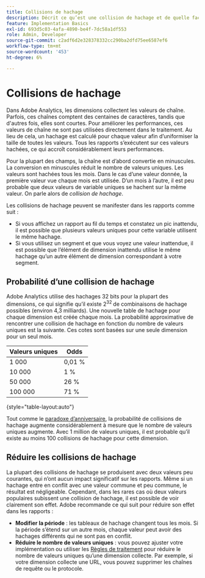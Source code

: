 ```yaml
---
title: Collisions de hachage
description: Décrit ce qu’est une collision de hachage et de quelle façon elle se manifeste.
feature: Implementation Basics
exl-id: 693d5c03-4afa-4890-be4f-7dc58a1df553
role: Admin, Developer
source-git-commit: c2adf6d2e328378332cc290ba2dfd75ee6587ef6
workflow-type: tm+mt
source-wordcount: '453'
ht-degree: 6%

---
```


# Collisions de hachage

Dans Adobe Analytics, les dimensions collectent les valeurs de chaîne. Parfois, ces chaînes comptent des centaines de caractères, tandis que d&#39;autres fois, elles sont courtes. Pour améliorer les performances, ces valeurs de chaîne ne sont pas utilisées directement dans le traitement. Au lieu de cela, un hachage est calculé pour chaque valeur afin d’uniformiser la taille de toutes les valeurs. Tous les rapports s’exécutent sur ces valeurs hachées, ce qui accroît considérablement leurs performances.

Pour la plupart des champs, la chaîne est d’abord convertie en minuscules. La conversion en minuscules réduit le nombre de valeurs uniques. Les valeurs sont hachées tous les mois. Dans le cas d’une valeur donnée, la première valeur vue chaque mois est utilisée. D’un mois à l’autre, il est peu probable que deux valeurs de variable uniques se hachent sur la même valeur. On parle alors de *collision de hachage*.

Les collisions de hachage peuvent se manifester dans les rapports comme suit :

* Si vous affichez un rapport au fil du temps et constatez un pic inattendu, il est possible que plusieurs valeurs uniques pour cette variable utilisent le même hachage.
* Si vous utilisez un segment et que vous voyez une valeur inattendue, il est possible que l’élément de dimension inattendu utilise le même hachage qu’un autre élément de dimension correspondant à votre segment.

## Probabilité d’une collision de hachage

Adobe Analytics utilise des hachages 32 bits pour la plupart des dimensions, ce qui signifie qu’il existe 2<sup>32 </sup> de combinaisons de hachage possibles (environ 4,3 milliards). Une nouvelle table de hachage pour chaque dimension est créée chaque mois. La probabilité approximative de rencontrer une collision de hachage en fonction du nombre de valeurs uniques est la suivante. Ces cotes sont basées sur une seule dimension pour un seul mois.

| Valeurs uniques | Odds |
| --- | --- |
| 1 000 | 0,01 % |
| 10 000 | 1 % |
| 50 000 | 26 % |
| 100 000 | 71 % |

{style="table-layout:auto"}

Tout comme le [paradoxe d’anniversaire](https://en.wikipedia.org/wiki/Birthday_problem), la probabilité de collisions de hachage augmente considérablement à mesure que le nombre de valeurs uniques augmente. Avec 1 million de valeurs uniques, il est probable qu’il existe au moins 100 collisions de hachage pour cette dimension.

## Réduire les collisions de hachage

La plupart des collisions de hachage se produisent avec deux valeurs peu courantes, qui n’ont aucun impact significatif sur les rapports. Même si un hachage entre en conflit avec une valeur commune et peu commune, le résultat est négligeable. Cependant, dans les rares cas où deux valeurs populaires subissent une collision de hachage, il est possible de voir clairement son effet. Adobe recommande ce qui suit pour réduire son effet dans les rapports :

* **Modifier la période** : les tableaux de hachage changent tous les mois. Si la période s’étend sur un autre mois, chaque valeur peut avoir des hachages différents qui ne sont pas en conflit.
* **Réduire le nombre de valeurs uniques** : vous pouvez ajuster votre implémentation ou utiliser les [Règles de traitement](/help/admin/admin/c-manage-report-suites/c-edit-report-suites/general/processing-rules/pr-overview.md) pour réduire le nombre de valeurs uniques qu’une dimension collecte. Par exemple, si votre dimension collecte une URL, vous pouvez supprimer les chaînes de requête ou le protocole.

<!-- https://wiki.corp.adobe.com/pages/viewpage.action?spaceKey=OmniArch&title=Uniques -->
